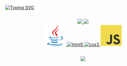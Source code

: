 [![Typing SVG](https://readme-typing-svg.herokuapp.com/?color=00bfbf&size=35&center=true&vCenter=true&width=1000&lines=Olá.+Eu+sou+Andrea+Nogueira.;Tenho+44+anos.;Moro+em+Belo+Horizonte+-+MG;Estudante+Java+BackEnd++Júnior;Seja+bem-vindo!+:%29)](https://git.io/typing-svg)
##
<div align="center">
  <a href="https://github.com/andreabnd123">
  <img height="180em" src="https://github-readme-stats.vercel.app/api?username=andreabnd123&show_icons=true&theme=dark&include_all_commits=true&count_private=true"/>
  <img height="180em" src="https://github-readme-stats.vercel.app/api/top-langs/?username=andreabnd123&layout=compact&langs_count=7&theme=dark"/>
</div>


  
 <div align="center"> 
<img src="https://raw.githubusercontent.com/devicons/devicon/master/icons/java/java-original.svg" alt="java"
              width="70" height="70" /> </a> <a href="https://developer.mozilla.org/en-US/docs/Web/JavaScript"
            target="_blank" rel="noreferrer">
    <img src="https://cdn.jsdelivr.net/gh/devicons/devicon/icons/html5/html5-original.svg"
              alt="html5" width="70" height="70" /> </a> <a href="https://www.java.com" target="_blank" rel="noreferrer">
      <img src="https://cdn.jsdelivr.net/gh/devicons/devicon/icons/css3/css3-original.svg"
              alt="css3" width="70" height="70" /> </a> <a href="https://www.w3.org/html/" target="_blank" rel="noreferrer">
    <img src="https://raw.githubusercontent.com/devicons/devicon/master/icons/javascript/javascript-original.svg"
              alt="javascript" width="70" height="70" /> </a> <a href="https://www.mysql.com/" target="_blank"
            rel="noreferrer">

</div>


##



<div align="center">  
   
 	 
  <a href="https://www.linkedin.com/in/andrea-borges-nogueira-dias-b1221b23a//" target="_blank"><img src="https://img.shields.io/badge/-LinkedIn-%230077B5?style=for-the-badge&logo=linkedin&logoColor=white" target="_blank"></a> 

